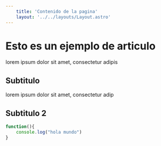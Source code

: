 ```yaml
---
    title: 'Contenido de la pagina'
    layout: '../../layouts/Layout.astro'
---
```


# Esto es un ejemplo de articulo

lorem ipsum dolor sit amet, consectetur adipis

## Subtitulo

lorem ipsum dolor sit amet, consectetur adip

## Subtitulo 2

```javascript
function(){
    console.log("hola mundo")
}
```
